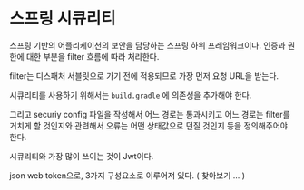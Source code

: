 # 스프링 시큐리티

스프링 기반의 어플리케이션의 보안을 담당하는 스프링 하위 프레임워크이다. 인증과 권한에 대한 부분을 filter 흐름에 따라 처리한다.

filter는 디스패처 서블릿으로 가기 전에 적용되므로 가장 먼저 요청 URL을 받는다.

시큐리티를 사용하기 위해서는 `build.gradle` 에 의존성을 추가해야 한다.

그리고 securiy config 파일을 작성해서 어느 경로는 통과시키고 어느 경로는 filter를 거치게 할 것인지와 관련해서 오류는 어떤 상태값으로 던질 것인지 등을 정의해주어야 한다.

시큐리티와 가장 많이 쓰이는 것이 Jwt이다. 

json web token으로, 3가지 구성요소로 이루어져 있다. ( 찾아보기 ... )

